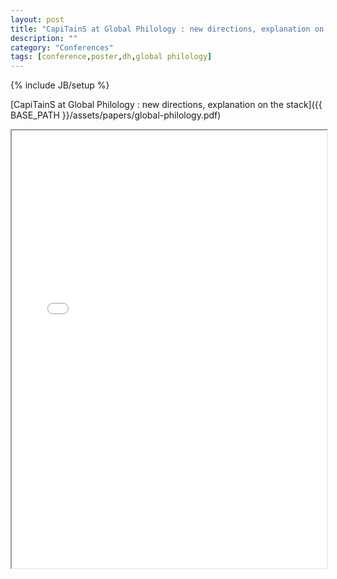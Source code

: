 ```yaml
---
layout: post
title: "CapiTainS at Global Philology : new directions, explanation on the stack"
description: ""
category: "Conferences"
tags: [conference,poster,dh,global philology]
---
```

{% include JB/setup %}



[CapiTainS at Global Philology : new directions, explanation on the stack]({{ BASE_PATH }}/assets/papers/global-philology.pdf)

<iframe src="{{ BASE_PATH }}/assets/papers/global-philology.pdf" width="100%" height="700px"></iframe>